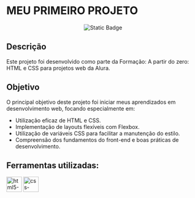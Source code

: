 # MEU PRIMEIRO PROJETO
<p align="center">
<img alt="Static Badge" src="https://img.shields.io/badge/Status-Finalizado-green?style=for-the-badge&color=%2302ff37">
</p>

## Descrição
Este projeto foi desenvolvido como parte da Formação: A partir do zero: HTML e CSS para projetos web da Alura.
## Objetivo
O principal objetivo deste projeto foi iniciar meus aprendizados em desenvolvimento web, focando especialmente em:
* Utilização eficaz de HTML e CSS.
* Implementação de layouts flexíveis com Flexbox.
* Utilização de variáveis CSS para facilitar a manutenção do estilo.
* Compreensão dos fundamentos do front-end e boas práticas de desenvolvimento.

## Ferramentas utilizadas:

<img src="https://github.com/Alf-Mou/portfolio/assets/141160116/0f17d36e-b1d7-4a41-bab3-d2378cac487a" alt="html5-logo" width="40">

<img src="https://github.com/Alf-Mou/portfolio/assets/141160116/506eeb20-dd62-43d3-901a-eaa090c4e760" alt="css-logo" width="40">


